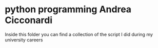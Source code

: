 # python programming Andrea Cicconardi
Inside this folder you can find a collection of the script I did during my university careers
